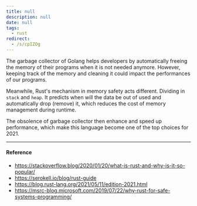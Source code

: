 ```yaml
---
title: null
description: null
date: null
tags:
  - rust
redirect:
  - /s/cpIZOg
---
```


The garbage collector of Golang helps developers by automatically freeing the memory of their programs when it is not needed anymore. However, keeping track of the memory and cleaning it could impact the performances of our programs.

Meanwhile, Rust's mechanism in memory safety acts different. Dividing in `stack` and `heap`. It predicts when will the data be out of used and automatically drop (remove) it, which reduces the cost of memory management during runtime.

The obsolence of garbage collector then enhance and speed up performance, which make this language become one of the top choices for 2021.

---

#### Reference

- https://stackoverflow.blog/2020/01/20/what-is-rust-and-why-is-it-so-popular/
- https://serokell.io/blog/rust-guide
- https://blog.rust-lang.org/2021/05/11/edition-2021.html
- https://msrc-blog.microsoft.com/2019/07/22/why-rust-for-safe-systems-programming/
